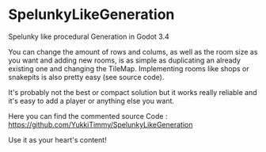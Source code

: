 # SpelunkyLikeGeneration
Spelunky like procedural Generation in Godot 3.4

You can change the amount of rows and colums, as well as the room size as you want and adding new rooms, is as simple as duplicating an already existing one and changing the TileMap. Implementing rooms like shops or snakepits is also pretty easy (see source code).

It's probably not the best or compact solution but it works really reliable and it's easy to add a player or anything else you want.

Here you can find the commented source Code : https://github.com/YukkiTimmy/SpelunkyLikeGeneration

Use it as your heart's content!
